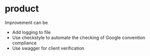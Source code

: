 # product

Improvement can be
* Add logging to file
* Use checkstyle to automate the checking of Google convention compliance
* Use swagger for client verification
